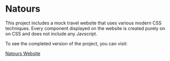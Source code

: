 # Natours
This project includes a mock travel website that uses various modern CSS techniques. Every component displayed on the website is created purely on on CSS and does not include any Javscript. 

To see the completed version of the project, you can visit:

<a href="https://natours-d3d0b.firebaseapp.com/" target="_blank">Natours Website</a>